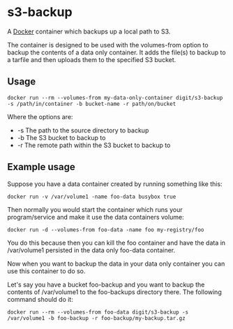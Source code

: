 # s3-backup

A [Docker](https://www.docker.io/) container which backups up a local path to S3.

The container is designed to be used with the volumes-from option to backup the contents of a data only container. It adds the file(s) to backup to a tarfile
and then uploads them to the specified S3 bucket.

## Usage

```
docker run --rm --volumes-from my-data-only-container digit/s3-backup -s /path/in/container -b bucket-name -r path/on/bucket
```

Where the options are:

- -s The path to the source directory to backup
- -b The S3 bucket to backup to
- -r The remote path within the S3 bucket to backup to

## Example usage

Suppose you have a data container created by running something like this:

```
docker run -v /var/volume1 -name foo-data busybox true
```

Then normally you would start the container which runs your program/service and make it use the data containers volume:

```
docker run -d --volumes-from foo-data -name foo my-registry/foo
```

You do this because then you can kill the foo container and have the data in /var/volume1 persisted in the data only foo-data container.

Now when you want to backup the data in your data only container you can use this container to do so.

Let's say you have a bucket foo-backup and you want to backup the contents of /var/volume1 to the foo-backups directory there. The following command should do it:

```
docker run --rm --volumes-from foo-data digit/s3-backup -s /var/volume1 -b foo-backup -r foo-backup/my-backup.tar.gz
```
